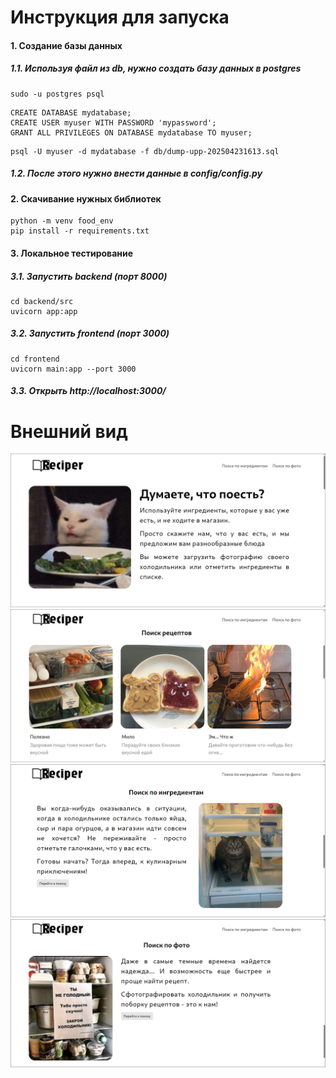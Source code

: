 # Инструкция для запуска

#### 1. Создание базы данных

##### 1.1. Используя файл из db, нужно создать базу данных в postgres
```
sudo -u postgres psql
```
```
CREATE DATABASE mydatabase;
CREATE USER myuser WITH PASSWORD 'mypassword';
GRANT ALL PRIVILEGES ON DATABASE mydatabase TO myuser;
```
```
psql -U myuser -d mydatabase -f db/dump-upp-202504231613.sql
```
##### 1.2. После этого нужно внести данные в config/config.py

#### 2. Скачивание нужных библиотек
```
python -m venv food_env
pip install -r requirements.txt
```

#### 3. Локальное тестирование

##### 3.1. Запустить backend (порт 8000)
```
cd backend/src
uvicorn app:app
```
##### 3.2. Запустить frontend (порт 3000)
```
cd frontend
uvicorn main:app --port 3000
```
##### 3.3. Открыть http://localhost:3000/

# Внешний вид
![Image alt](https://github.com/Rualin/MAYI/raw/develop/images/image1.png)
![Image alt](https://github.com/Rualin/MAYI/raw/develop/images/image2.png)
![Image alt](https://github.com/Rualin/MAYI/raw/develop/images/image3.png)
![Image alt](https://github.com/Rualin/MAYI/raw/develop/images/image4.png)

